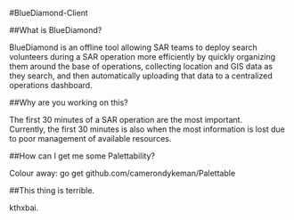 #BlueDiamond-Client


##What is BlueDiamond?

BlueDiamond is an offline tool allowing SAR teams to deploy search volunteers during a SAR operation more efficiently by quickly organizing them around the base of operations, collecting location and GIS data as they search, and then automatically uploading that data to a centralized operations dashboard.


##Why are you working on this?

The first 30 minutes of a SAR operation are the most important.  
Currently, the first 30 minutes is also when the most information is lost due to poor management of available resources.


##How can I get me some Palettability?

Colour away:
go get github.com/camerondykeman/Palettable


##This thing is terrible.

kthxbai.
